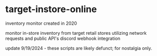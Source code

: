 # target-instore-online
inventory monitor created in 2020

monitor in-store inventory from target retail stores 
utilizing network requests and public API's
discord webhook integration


update 9/19/2024 - these scripts are likely defunct; for nostalgia only.
